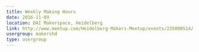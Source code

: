 ```yaml
---
title: Weekly Making Hours
date: 2016-11-09
location: DAI Makerspace, Heidelberg
link: http://www.meetup.com/Heidelberg-Makers-Meetup/events/235000514/
usergroup: makershd
type: usergroup
---
```

